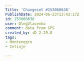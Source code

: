 ```yaml
---
Title: 'Changeset #153068638'
PublishDate: 2024-06-23T13:43:17Z
id: 153068638
user: OlegVlasenko
comment: data from GPS
created_by: iD 2.29.0
tags:
- Montenegro
- Cetinje

---
```

